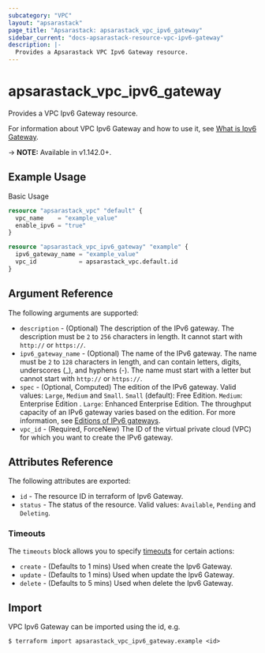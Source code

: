 ```yaml
---
subcategory: "VPC"
layout: "apsarastack"
page_title: "Apsarastack: apsarastack_vpc_ipv6_gateway"
sidebar_current: "docs-apsarastack-resource-vpc-ipv6-gateway"
description: |-
  Provides a Apsarastack VPC Ipv6 Gateway resource.
---
```


# apsarastack\_vpc\_ipv6\_gateway

Provides a VPC Ipv6 Gateway resource.

For information about VPC Ipv6 Gateway and how to use it, see [What is Ipv6 Gateway](https://www.alibabacloud.com/help/doc-detail/102214.htm).

-> **NOTE:** Available in v1.142.0+.

## Example Usage

Basic Usage

```terraform
resource "apsarastack_vpc" "default" {
  vpc_name    = "example_value"
  enable_ipv6 = "true"
}

resource "apsarastack_vpc_ipv6_gateway" "example" {
  ipv6_gateway_name = "example_value"
  vpc_id            = apsarastack_vpc.default.id
}

```

## Argument Reference

The following arguments are supported:

* `description` - (Optional) The description of the IPv6 gateway. The description must be `2` to `256` characters in length. It cannot start with `http://` or `https://`.
* `ipv6_gateway_name` - (Optional) The name of the IPv6 gateway. The name must be `2` to `128` characters in length, and can contain letters, digits, underscores (_), and hyphens (-). The name must start with a letter but cannot start with `http://` or `https://`.
* `spec` - (Optional, Computed) The edition of the IPv6 gateway. Valid values: `Large`, `Medium` and `Small`. `Small` (default): Free Edition. `Medium`: Enterprise Edition . `Large`: Enhanced Enterprise Edition. The throughput capacity of an IPv6 gateway varies based on the edition. For more information, see [Editions of IPv6 gateways](https://www.alibabacloud.com/help/doc-detail/98926.htm). 
* `vpc_id` - (Required, ForceNew) The ID of the virtual private cloud (VPC) for which you want to create the IPv6 gateway.

## Attributes Reference

The following attributes are exported:

* `id` - The resource ID in terraform of Ipv6 Gateway.
* `status` - The status of the resource. Valid values: `Available`, `Pending` and `Deleting`.

### Timeouts

The `timeouts` block allows you to specify [timeouts](https://www.terraform.io/docs/configuration-0-11/resources.html#timeouts) for certain actions:

* `create` - (Defaults to 1 mins) Used when create the Ipv6 Gateway.
* `update` - (Defaults to 1 mins) Used when update the Ipv6 Gateway.
* `delete` - (Defaults to 5 mins) Used when delete the Ipv6 Gateway.

## Import

VPC Ipv6 Gateway can be imported using the id, e.g.

```
$ terraform import apsarastack_vpc_ipv6_gateway.example <id>
```
